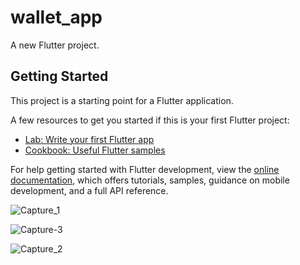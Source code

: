 # wallet_app

A new Flutter project.

## Getting Started

This project is a starting point for a Flutter application.

A few resources to get you started if this is your first Flutter project:

- [Lab: Write your first Flutter app](https://docs.flutter.dev/get-started/codelab)
- [Cookbook: Useful Flutter samples](https://docs.flutter.dev/cookbook)

For help getting started with Flutter development, view the
[online documentation](https://docs.flutter.dev/), which offers tutorials,
samples, guidance on mobile development, and a full API reference.


![Capture_1](https://user-images.githubusercontent.com/92115431/184164020-32507ed5-937d-4eeb-ab34-ade7d001aa12.JPG)

![Capture-3](https://user-images.githubusercontent.com/92115431/184164030-bb145266-bf56-4c2a-9568-15740cf486b2.JPG)

![Capture_2](https://user-images.githubusercontent.com/92115431/184164037-c6c64430-4325-40c5-9620-35a7a530379e.JPG)
